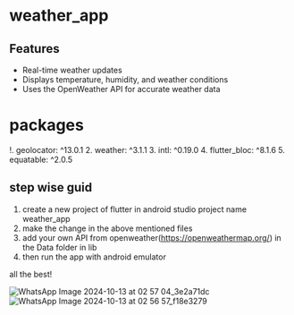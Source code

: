 # weather_app

## Features

- Real-time weather updates
- Displays temperature, humidity, and weather conditions
- Uses the OpenWeather API for accurate weather data

# packages
!. geolocator: ^13.0.1
2. weather: ^3.1.1
3. intl: ^0.19.0
4. flutter_bloc: ^8.1.6
5. equatable: ^2.0.5

## step wise guid
1. create a new project of flutter in android studio project name weather_app
2. make the change in the above mentioned files
3. add your own API from openweather(https://openweathermap.org/) in the Data folder in lib
4. then run the app with android emulator

all the best!

![WhatsApp Image 2024-10-13 at 02 57 04_3e2a71dc](https://github.com/user-attachments/assets/cab8bb23-bab4-4969-bb1f-a94af1540a68)
![WhatsApp Image 2024-10-13 at 02 56 57_f18e3279](https://github.com/user-attachments/assets/09a2d4ce-a7f6-4997-914f-801835b70090)

